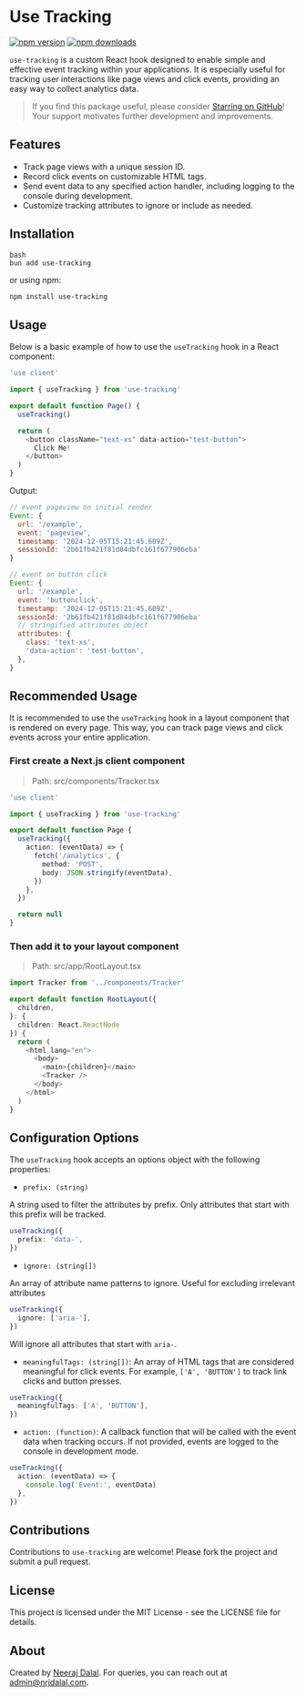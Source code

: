 # Use Tracking

[![npm version](https://img.shields.io/npm/v/use-tracking)](https://www.npmjs.com/package/use-tracking)
[![npm downloads](https://img.shields.io/npm/dm/use-tracking)](https://www.npmjs.com/package/use-tracking)

`use-tracking` is a custom React hook designed to enable simple and effective event tracking within your applications. It is especially useful for tracking user interactions like page views and click events, providing an easy way to collect analytics data.

> If you find this package useful, please consider [Starring on GitHub](https://github.com/nrjalal/use-tracking)! Your support motivates further development and improvements.

## Features

- Track page views with a unique session ID.
- Record click events on customizable HTML tags.
- Send event data to any specified action handler, including logging to the console during development.
- Customize tracking attributes to ignore or include as needed.

## Installation

```
bash
bun add use-tracking
```

or using npm:

```bash
npm install use-tracking
```

## Usage

Below is a basic example of how to use the `useTracking` hook in a React component:

```typescript
'use client'

import { useTracking } from 'use-tracking'

export default function Page() {
  useTracking()

  return (
    <button className="text-xs" data-action="test-button">
      Click Me!
    </button>
  )
}
```

Output:

```javascript
// event pageview on initial render
Event: {
  url: '/example',
  event: 'pageview',
  timestamp: '2024-12-05T15:21:45.609Z',
  sessionId: '2b61fb421f81d84dbfc161f677906eba'
}

// event on button click
Event: {
  url: '/example',
  event: 'buttonclick',
  timestamp: '2024-12-05T15:21:45.609Z',
  sessionId: '2b61fb421f81d84dbfc161f677906eba'
  // stringified attributes object
  attributes: {
    class: 'text-xs',
    'data-action': 'test-button',
  },
}
```

## Recommended Usage

It is recommended to use the `useTracking` hook in a layout component that is rendered on every page. This way, you can track page views and click events across your entire application.

### First create a Next.js client component

> Path: src/components/Tracker.tsx

```typescript
'use client'

import { useTracking } from 'use-tracking'

export default function Page {
  useTracking({
    action: (eventData) => {
      fetch('/analytics', {
        method: 'POST',
        body: JSON.stringify(eventData),
      })
    },
  })

  return null
}
```

### Then add it to your layout component

> Path: src/app/RootLayout.tsx

```typescript
import Tracker from '../components/Tracker'

export default function RootLayout({
  children,
}: {
  children: React.ReactNode
}) {
  return (
    <html lang="en">
      <body>
        <main>{children}</main>
        <Tracker />
      </body>
    </html>
  )
}
```

## Configuration Options

The `useTracking` hook accepts an options object with the following properties:

- `prefix: (string)`

A string used to filter the attributes by prefix. Only attributes that start with this prefix will be tracked.

```ts
useTracking({
  prefix: 'data-',
})
```

- `ignore: (string[])`

An array of attribute name patterns to ignore. Useful for excluding irrelevant attributes

```ts
useTracking({
  ignore: ['aria-'],
})
```

Will ignore all attributes that start with `aria-`.

- `meaningfulTags: (string[])`: An array of HTML tags that are considered meaningful for click events. For example, `['A', 'BUTTON']` to track link clicks and button presses.

```ts
useTracking({
  meaningfulTags: ['A', 'BUTTON'],
})
```

- `action: (function)`: A callback function that will be called with the event data when tracking occurs. If not provided, events are logged to the console in development mode.

```ts
useTracking({
  action: (eventData) => {
    console.log('Event:', eventData)
  },
})
```

## Contributions

Contributions to `use-tracking` are welcome! Please fork the project and submit a pull request.

## License

This project is licensed under the MIT License - see the LICENSE file for details.

## About

Created by [Neeraj Dalal](https://nrjdalal.com). For queries, you can reach out at admin@nrjdalal.com.
